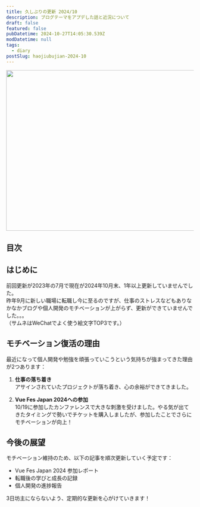 ```yaml
---
title: 久しぶりの更新 2024/10
description: ブログテーマをアプデした話と近況について
draft: false
featured: false
pubDatetime: 2024-10-27T14:05:30.539Z
modDatetime: null
tags:
  - diary
postSlug: haojiubujian-2024-10
---
```


<img src="/assets/img/posts/haojiubujian-2024-10-thumbnail.jpeg" title="WeChatで好きな絵文字TOP3" alt="" width="740" height="430" >

## 目次

## はじめに

前回更新が2023年の7月で現在が2024年10月末、1年以上更新していませんでした。<br>
昨年9月に新しい職場に転職し今に至るのですが、仕事のストレスなどもありなかなかブログや個人開発のモチベーションが上がらず、更新ができていませんでした。。。<br>
（サムネはWeChatでよく使う絵文字TOP3です。）

## モチベーション復活の理由

最近になって個人開発や勉強を頑張っていこうという気持ちが強まってきた理由が2つあります：

1. **仕事の落ち着き**<br>
   アサインされていたプロジェクトが落ち着き、心の余裕ができてきました。

2. **Vue Fes Japan 2024への参加**<br>
   10/19に参加したカンファレンスで大きな刺激を受けました。やる気が出てきたタイミングで勢いでチケットを購入しましたが、参加したことでさらにモチベーションが向上！

## 今後の展望

モチベーション維持のため、以下の記事を順次更新していく予定です：

- Vue Fes Japan 2024 参加レポート
- 転職後の学びと成長の記録
- 個人開発の進捗報告

3日坊主にならないよう、定期的な更新を心がけていきます！
